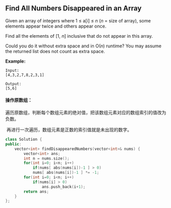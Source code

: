 ## Find All Numbers Disappeared in an Array

Given an array of integers where 1 ≤ a[i] ≤ *n* (*n* = size of array), some elements appear twice and others appear once.

Find all the elements of [1, *n*] inclusive that do not appear in this array.

Could you do it without extra space and in O(*n*) runtime? You may assume the returned list does not count as extra space.

**Example:**

```
Input:
[4,3,2,7,8,2,3,1]

Output:
[5,6]
```

#### 操作原数组：

​		遍历原数组，判断每个数组元素的绝对值，把该数组元素对应的数组索引的值改为负数。

​		再进行一次遍历，数组元素是正数的索引值就是未出现的数字。

```c++
class Solution {
public:
    vector<int> findDisappearedNumbers(vector<int>& nums) {
        vector<int> ans;
        int n = nums.size();
        for(int i=0; i<n; i++)
            if(nums[ abs(nums[i])-1 ] > 0)
            nums[ abs(nums[i])-1 ] *= -1;
        for(int i=0; i<n; i++)
            if(nums[i] > 0)
                ans.push_back(i+1);
        return ans;
    }
};
```

